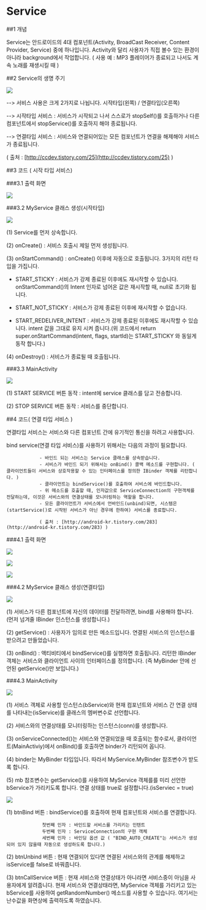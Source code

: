 # Service

##1 개념

Service는 안드로이드의 4대 컴포넌트(Activity, BroadCast Receiver, Content Provider, Service) 중에 하나입니다. Activity와 달리 사용자가 직접 볼수 있는 환경이 아니라 background에서 작업합니다. ( 사용 예 : MP3 플레이어가 종료되고 나서도 계속 노래를 재생시킬 때 )

##2 Service의 생명 주기

![](http://www.w3ii.com/android/services.jpg)

--> 서비스 사용은 크게 2가지로 나뉩니다. 시작타입(왼쪽) / 연결타입(오른쪽)

--> 시작타입 서비스 : 서비스가 시작되고 나서 스스로가 stopSelf()를 호출하거나 다른 컴포넌트에서 stopService()를 호출하지 해야 종료됩니다.

--> 연결타입 서비스 : 서비스와 연결되어있는 모든 컴포넌트가 연결을 해제해야 서비스가 종료됩니다.

( 출처 : [http://ccdev.tistory.com/25](http://ccdev.tistory.com/25) )

##3 코드 ( 시작 타입 서비스)

###3.1 출력 화면

![](http://i.imgur.com/EEAGbZF.png)

###3.2 MyService 클래스 생성(시작타입)

![](http://i.imgur.com/QKRMVyt.png)

(1) Service를 먼저 상속합니다.

(2) onCreate() : 서비스 호출시 제일 먼저 생성됩니다.

(3) onStartCommand() : onCreate() 이후에 자동으로 호출됩니다. 3가지의 리턴 타입을 가집니다. 

- START_STICKY : 서비스가 강제 종료된 이후에도 재시작할 수 있습니다. onStartCommand()의 Intent 인자로 넘어온 값은 재시작할 때, null로 초기화 됩니다.

- START_NOT_STICKY : 서비스가 강제 종료된 이후에 재시작할 수 없습니다. 

- START_REDELIVER_INTENT : 서비스가 강제 종료된 이후에도 재시작할 수 있습니다. intent 값을 그대로 유지 시켜 줍니다.(위 코드에서 return super.onStartCommand(intent, flags, startId)는 START_STICKY 와 동일게 동작 합니다.)

(4) onDestroy() : 서비스가 종료될 때 호출됩니다.


###3.3 MainActivity 

![](http://i.imgur.com/I0IUNcE.png)

(1) START SERVICE 버튼 동작 : intent에 service 클래스를 담고 전송합니다. 

(2) STOP SERVICE 버튼 동작 : 서비스를 중단합니다.


##4 코드( 연결 타입 서비스 )

연결타입 서비스는 서비스와 다른 컴포넌트 간에 유기적인 통신을 하려고 사용합니다.

bind service(연결 타입 서비스)를 사용하기 위해서는 다음의 과정이 필요합니다.

				- 바인드 되는 서비스는 Service 클래스를 상속받습니다.
				- 서비스가 바인드 되기 위해서는 onBind() 콜백 메소드를 구현합니다. ( 클라이언트들이 서비스와 상호작용할 수 있는 인터페이스를 정의한 IBinder 객체를 리턴합니다. )
				- 클라이언트는 bindService()를 호출하여 서비스에 바인드합니다.
				- 위 메소드를 호출할 때, 인자값으로 ServiceConnection의 구현객체를 전달하는데, 이것은 서비스와의 연결상태를 모니터링하는 역할을 합니다. 
				- 모든 클라이언트가 서비스에서 언바인드(unbind)되면, 시스템은 (startService()로 시작된 서비스가 아닌 경우에 한하여) 서비스를 종료합니다. 
				
				( 출처 : [http://android-kr.tistory.com/283](http://android-kr.tistory.com/283) )

###4.1 출력 화면

![](http://i.imgur.com/EHdggwj.png)

![](http://i.imgur.com/sTerW97.png)

![](http://i.imgur.com/cU3UwaC.png)

###4.2 MyService 클래스 생성(연결타입)

![](http://i.imgur.com/vrYpSPg.png)

(1) 서비스가 다른 컴포넌트에 자신의 데이터를 전달하려면, bind를 사용해야 합니다.
(먼저 넘겨줄 IBinder 인스턴스를 생성합니다.)

(2) getService() : 사용자가 임의로 만든 메소드입니다. 연결된 서비스의 인스턴스를 받으려고 만들었습니다.

(3) onBind() : 액티비티에서 bindService()를 실행하면 호출됩니다. 리턴한 IBinder 객체는 서비스와 클라이언트 사이의 인터페이스를 정의합니다. (즉 MyBinder 안에 선언된 getService()만 보입니다.)


###4.3 MainActivity 

![](http://i.imgur.com/rdKvQBL.png)

(1) 서비스 객체로 사용할 인스턴스(bService)와 현재 컴포넌트와 서비스 간 연결 상태를 나타내는(isService)를 클래스의 멤버변수로 선언합니다.

(2) 서비스와의 연결상태를 모니터링하는 인스턴스(conn)를 생성합니다.

(3) onServiceConnected()는 서비스와 연결되었을 때 호출되는 함수로서, 클라이언트(MainActiviy)에서 onBind()를 호출하면 binder가 리턴되어 옵니다.

(4) binder는 MyBinder 타입입니다. 따라서 MyService.MyBinder 참조변수가 받도록 합니다.

(5) mb 참조변수는 getService()를 사용하여 MyService 객체를를 미리 선언한 bService가 가리키도록 합니다. 연결 상태를 true로 설정합니다.(isServiec = true)

![](http://i.imgur.com/PNjHuyT.png)

(1) btnBind 버튼 : bindService()를 호출하여 현재 컴포넌트와 서비스를 연결합니다. 
				
				 첫번째 인자 : 바인드할 서비스를 가리키는 인텐트
				 두번째 인자 : ServiceConnection의 구현 객체
				 세번째 인자 : 바인딩 옵션 값 ( "BIND_AUTO_CREATE"는 서비스가 생성되어 있지 않을때 자동으로 생성하도록 합니다.)
(2) btnUnbind 버튼 : 현재 연결되어 있다면 연결된 서비스와의 관계를 해제하고 isService를 false로 바꿔줍니다.

(3) btnCallService 버튼 : 현재 서비스와 연결상태가 아니라면 서비스중이 아님을 사용자에게 알려줍니다. 
현재 서비스와 연결상태라면, MyService 객체를 가리키고 있는 bService를 사용하여 getRandomNumber() 메소드를 사용할 수 있습니다. 여기서는 난수값을 화면상에 출력하도록 하였습니다.
